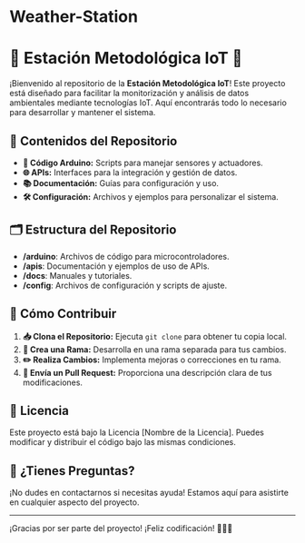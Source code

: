 # Weather-Station

# 🌟 Estación Metodológica IoT 🌿

¡Bienvenido al repositorio de la **Estación Metodológica IoT**! Este proyecto está diseñado para facilitar la monitorización y análisis de datos ambientales mediante tecnologías IoT. Aquí encontrarás todo lo necesario para desarrollar y mantener el sistema.

## 📁 Contenidos del Repositorio

- **🔧 Código Arduino:** Scripts para manejar sensores y actuadores.
- **🌐 APIs:** Interfaces para la integración y gestión de datos.
- **📚 Documentación:** Guías para configuración y uso.
- **🛠️ Configuración:** Archivos y ejemplos para personalizar el sistema.

## 🗂️ Estructura del Repositorio

- **/arduino**: Archivos de código para microcontroladores.
- **/apis**: Documentación y ejemplos de uso de APIs.
- **/docs**: Manuales y tutoriales.
- **/config**: Archivos de configuración y scripts de ajuste.

## 🚀 Cómo Contribuir

1. **📥 Clona el Repositorio:** Ejecuta `git clone` para obtener tu copia local.
2. **🌱 Crea una Rama:** Desarrolla en una rama separada para tus cambios.
3. **✏️ Realiza Cambios:** Implementa mejoras o correcciones en tu rama.
4. **🔄 Envía un Pull Request:** Proporciona una descripción clara de tus modificaciones.

## 📜 Licencia

Este proyecto está bajo la Licencia [Nombre de la Licencia]. Puedes modificar y distribuir el código bajo las mismas condiciones.

## 🤝 ¿Tienes Preguntas?

¡No dudes en contactarnos si necesitas ayuda! Estamos aquí para asistirte en cualquier aspecto del proyecto.

---

¡Gracias por ser parte del proyecto! ¡Feliz codificación! 🚀💡✨
